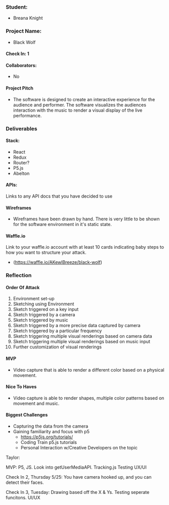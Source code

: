### Student:
  - Breana Knight

### Project Name:  
  - Black Wolf

#### Check In: 1  

#### Collaborators:  
  - No

#### Project Pitch  
  - The software is designed to create an interactive experience for the audience and performer. The software visualizes the audiences interaction with the music to render a visual display of the live performance.

### Deliverables  

#### Stack:
  - React
  - Redux
  - Router?
  - P5.js
  - Abelton

#### APIs:  
Links to any API docs that you have decided to use

#### Wireframes  
  - Wireframes have been drawn by hand. There is very little to be shown for the software environment in it's static state.
#### Waffle.io
Link to your waffle.io account with at least 10 cards indicating baby steps to how you want to structure your attack.
  - (https://waffle.io/AKewlBreeze/black-wolf)

### Reflection  

#### Order Of Attack  
  1. Environment set-up
  2. Sketching using Environment
  3. Sketch triggered on a key input
  4. Sketch triggered by a camera
  5. Sketch triggered by music
  6. Sketch triggered by a more precise data captured by camera
  7. Sketch triggered by a particular frequency
  8. Sketch triggering multiple visual renderings based on camera data
  9. Sketch triggering multiple visual renderings based on music input
  10. Further customization of visual renderings

#### MVP
  - Video capture that is able to render a different color based on a physical movement.

#### Nice To Haves   
  - Video capture is able to render shapes, multiple color patterns based on movement and music.

#### Biggest Challenges  
  - Capturing the data from the camera
  - Gaining familiarity and focus with p5
    -   https://p5js.org/tutorials/
    -   Coding Train p5.js tutorials
    -   Personal Interaction w/Creative Developers on the topic
    
    
 Taylor:
 
 MVP:
 P5, JS. Look into getUserMediaAPI. Tracking.js
 Testing
 UX/UI
 
 Check In 2, Thursday 5/25: 
 You have camera hooked up, and you can detect their faces. 
 
 Check In 3, Tuesday:
 Drawing based off the X & Ys.
 Testing seperate funcitons.
 UI/UX
 
 
